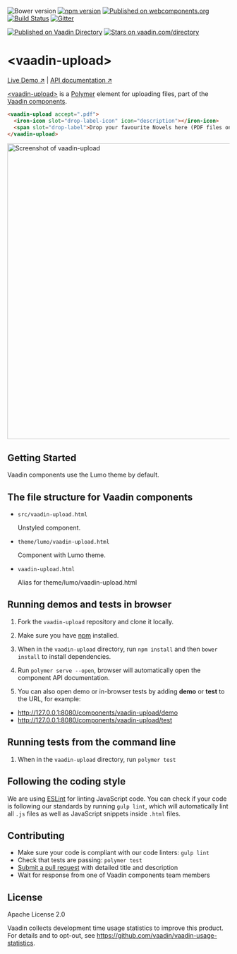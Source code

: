 ![Bower version](https://img.shields.io/bower/v/vaadin-upload.svg)
[![npm version](https://badge.fury.io/js/%40vaadin%2Fvaadin-upload.svg)](https://badge.fury.io/js/%40vaadin%2Fvaadin-upload)
[![Published on webcomponents.org](https://img.shields.io/badge/webcomponents.org-published-blue.svg)](https://www.webcomponents.org/element/vaadin/vaadin-upload)
[![Build Status](https://travis-ci.org/vaadin/vaadin-upload.svg?branch=master)](https://travis-ci.org/vaadin/vaadin-upload)
[![Gitter](https://badges.gitter.im/Join%20Chat.svg)](https://gitter.im/vaadin/web-components?utm_source=badge&utm_medium=badge&utm_campaign=pr-badge)

[![Published on Vaadin  Directory](https://img.shields.io/badge/Vaadin%20Directory-published-00b4f0.svg)](https://vaadin.com/directory/component/vaadinvaadin-upload)
[![Stars on vaadin.com/directory](https://img.shields.io/vaadin-directory/star/vaadinvaadin-upload.svg)](https://vaadin.com/directory/component/vaadinvaadin-upload)

# &lt;vaadin-upload&gt;

[Live Demo ↗](https://vaadin.com/components/vaadin-upload/html-examples/upload-basic-demos)
|
[API documentation ↗](https://vaadin.com/components/vaadin-upload/html-api)

[&lt;vaadin-upload&gt;](https://vaadin.com/components/vaadin-upload) is a [Polymer](http://polymer-project.org) element for uploading files, part of the [Vaadin components](https://vaadin.com/components).

<!---
```
<custom-element-demo>
  <template>
    <script src="../webcomponentsjs/webcomponents-lite.js"></script>
    <script src="https://cdn.vaadin.com/vaadin-elements/master/mock-http-request/lib/mock.js"></script>
    <link rel="import" href="vaadin-upload.html">
    <script>
      function mockXhrGenerator(file) {
        var xhr = new MockHttpRequest();
        xhr.upload = {};
        xhr.onsend = function() {
          var total = file && file.size || 1024, done = 0;
          function start() {
            setTimeout(progress, 1000);
          }
          function progress() {
            xhr.upload.onprogress({total: total, loaded: done});
            if (done < total) {
              setTimeout(progress, 200);
              done = Math.min(total, done + 254000);
            } else if (!file.abort) {
              setTimeout(finish, 1000);
            }
          }
          function finish() {
            xhr.receive(200, '{"message":"OK"}');
          }
          start();
        };
        return xhr;
      }

      window.addEventListener('WebComponentsReady', function() {
        // Monkey-patch vaadin-upload prototype to use MockHttpRequest
        Object.getPrototypeOf(document.createElement('vaadin-upload'))._createXhr = mockXhrGenerator;
      });
    </script>

    <next-code-block></next-code-block>
  </template>
</custom-element-demo>
```
-->
```html
<vaadin-upload accept=".pdf">
  <iron-icon slot="drop-label-icon" icon="description"></iron-icon>
  <span slot="drop-label">Drop your favourite Novels here (PDF files only)</span>
</vaadin-upload>
```

[<img src="https://raw.githubusercontent.com/vaadin/vaadin-upload/master/screenshot.png" alt="Screenshot of vaadin-upload" width="670" />](https://vaadin.com/components/vaadin-upload)

## Getting Started

Vaadin components use the Lumo theme by default.

## The file structure for Vaadin components

- `src/vaadin-upload.html`

  Unstyled component.

- `theme/lumo/vaadin-upload.html`

  Component with Lumo theme.

- `vaadin-upload.html`

  Alias for theme/lumo/vaadin-upload.html

## Running demos and tests in browser

1. Fork the `vaadin-upload` repository and clone it locally.

1. Make sure you have [npm](https://www.npmjs.com/) installed.

1. When in the `vaadin-upload` directory, run `npm install` and then `bower install` to install dependencies.

1. Run `polymer serve --open`, browser will automatically open the component API documentation.

1. You can also open demo or in-browser tests by adding **demo** or **test** to the URL, for example:

  - http://127.0.0.1:8080/components/vaadin-upload/demo
  - http://127.0.0.1:8080/components/vaadin-upload/test


## Running tests from the command line

1. When in the `vaadin-upload` directory, run `polymer test`


## Following the coding style

We are using [ESLint](http://eslint.org/) for linting JavaScript code. You can check if your code is following our standards by running `gulp lint`, which will automatically lint all `.js` files as well as JavaScript snippets inside `.html` files.


## Contributing

  - Make sure your code is compliant with our code linters: `gulp lint`
  - Check that tests are passing: `polymer test`
  - [Submit a pull request](https://www.digitalocean.com/community/tutorials/how-to-create-a-pull-request-on-github) with detailed title and description
  - Wait for response from one of Vaadin components team members


## License

Apache License 2.0

Vaadin collects development time usage statistics to improve this product. For details and to opt-out, see https://github.com/vaadin/vaadin-usage-statistics.
